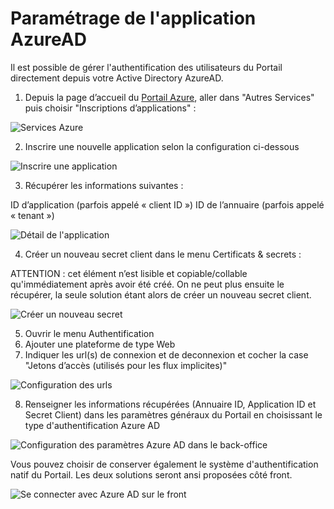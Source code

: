 # Paramétrage de l'application AzureAD

Il est possible de gérer l'authentification des utilisateurs du Portail directement depuis votre Active Directory AzureAD.

1. Depuis la page d’accueil du [Portail Azure](https://portal.azure.com/#home), aller dans "Autres Services" puis choisir "Inscriptions d’applications" :

![Services Azure](/assets/AzureAD/services.png)

2. Inscrire une nouvelle application selon la configuration ci-dessous

![Inscrire une application](/assets/AzureAD/register_application.png)

3. Récupérer les informations suivantes :
  
ID d’application (parfois appelé « client ID »)
ID de l’annuaire (parfois appelé « tenant »)

![Détail de l'application](/assets/AzureAD/application_detail.png)

4. Créer un nouveau secret client dans le menu Certificats & secrets :

ATTENTION : cet élément n’est lisible et copiable/collable qu'immédiatement après avoir été créé. On ne peut plus ensuite le récupérer, la seule solution étant alors de créer un nouveau secret client.

![Créer un nouveau secret](/assets/AzureAD/new_client_secret.png)

5. Ouvrir le menu Authentification
6. Ajouter une plateforme de type Web
7. Indiquer les url(s) de connexion et de deconnexion et cocher la case "Jetons d’accès (utilisés pour les flux implicites)"

![Configuration des urls](/assets/AzureAD/configure_url.png)

8. Renseigner les informations récupérées (Annuaire ID, Application ID et Secret Client) dans les paramètres généraux du Portail en choisissant le type d'authentification Azure AD

![Configuration des paramètres Azure AD dans le back-office](/assets/AzureAD/back_office_azuread_configuration.png)

Vous pouvez choisir de conserver également le système d'authentification natif du Portail. Les deux solutions seront ansi proposées côté front.

![Se connecter avec Azure AD sur le front](/assets/AzureAD/front_azuread_authentication.png)
